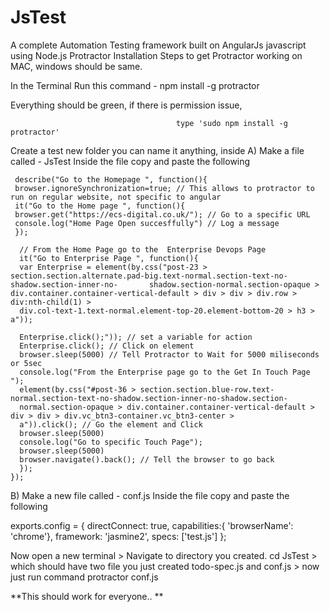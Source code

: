 # JsTest

A complete Automation Testing framework built on AngularJs javascript using Node.js
Protractor Installation
Steps to get Protractor working on MAC, windows should be same.

In the Terminal
Run this command - npm install -g protractor

Everything should be green, if there is permission issue,

                                         type 'sudo npm install -g protractor'
Create a test new folder you can name it anything, inside
A) Make a file called - JsTest Inside the file copy and paste the following

     describe("Go to the Homepage ", function(){
     browser.ignoreSynchronization=true; // This allows to protractor to run on regular website, not specific to angular 
     it("Go to the Home page ", function(){
     browser.get("https://ecs-digital.co.uk/"); // Go to a specific URL
     console.log("Home Page Open succesffully") // Log a message
     });

      // From the Home Page go to the  Enterprise Devops Page 
      it("Go to Enterprise Page ", function(){
      var Enterprise = element(by.css("post-23 > section.section.alternate.pad-big.text-normal.section-text-no-shadow.section-inner-no-       shadow.section-normal.section-opaque > div.container.container-vertical-default > div > div > div.row > div:nth-child(1) >  
      div.col-text-1.text-normal.element-top-20.element-bottom-20 > h3 > a"));
      
      Enterprise.click();")); // set a variable for action
      Enterprise.click(); // Click on element
      browser.sleep(5000) // Tell Protractor to Wait for 5000 miliseconds or 5sec
      console.log("From the Enterprise page go to the Get In Touch Page "); 
      element(by.css("#post-36 > section.section.blue-row.text-normal.section-text-no-shadow.section-inner-no-shadow.section-   
      normal.section-opaque > div.container.container-vertical-default > div > div > div.vc_btn3-container.vc_btn3-center >  
      a")).click(); // Go the element and Click
      browser.sleep(5000)
      console.log("Go to specific Touch Page");
      browser.sleep(5000)
      browser.navigate().back(); // Tell the browser to go back 
      });
    });
   
   
B) Make a new file called - conf.js Inside the file copy and paste the following

   exports.config = {
   directConnect: true,
   capabilities:{
   'browserName': 'chrome'},
   framework: 'jasmine2',
   specs: ['test.js']
   };
   
Now open a new terminal > Navigate to directory you created. cd JsTest > which should have two file you just created todo-spec.js and conf.js > now just run command protractor conf.js


**This should work for everyone.. **
